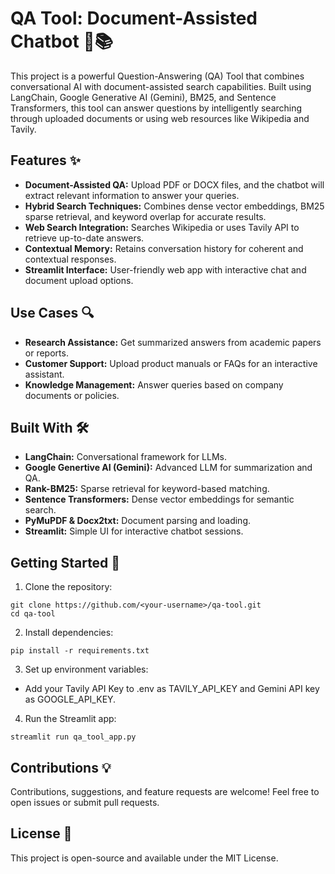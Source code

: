 # QA Tool: Document-Assisted Chatbot 🤖📚
This project is a powerful Question-Answering (QA) Tool that combines conversational AI with document-assisted search capabilities. Built using LangChain, Google Generative AI (Gemini), BM25, and Sentence Transformers, this tool can answer questions by intelligently searching through uploaded documents or using web resources like Wikipedia and Tavily.

## Features ✨
- **Document-Assisted QA:** Upload PDF or DOCX files, and the chatbot will extract relevant information to answer your queries.
- **Hybrid Search Techniques:** Combines dense vector embeddings, BM25 sparse retrieval, and keyword overlap for accurate results.
- **Web Search Integration:** Searches Wikipedia or uses Tavily API to retrieve up-to-date answers.
- **Contextual Memory:** Retains conversation history for coherent and contextual responses.
- **Streamlit Interface:** User-friendly web app with interactive chat and document upload options.

## Use Cases 🔍
- **Research Assistance:** Get summarized answers from academic papers or reports.
- **Customer Support:** Upload product manuals or FAQs for an interactive assistant.
- **Knowledge Management:** Answer queries based on company documents or policies.

## Built With 🛠️
- **LangChain:** Conversational framework for LLMs.
- **Google Genertive AI (Gemini):** Advanced LLM for summarization and QA.
- **Rank-BM25:** Sparse retrieval for keyword-based matching.
- **Sentence Transformers:** Dense vector embeddings for semantic search.
- **PyMuPDF & Docx2txt:** Document parsing and loading.
- **Streamlit:** Simple UI for interactive chatbot sessions.

## Getting Started 🚀
1. Clone the repository:
```
git clone https://github.com/<your-username>/qa-tool.git
cd qa-tool
```

2. Install dependencies:
```
pip install -r requirements.txt
```

3. Set up environment variables:
- Add your Tavily API Key to .env as TAVILY_API_KEY and Gemini API key as GOOGLE_API_KEY.

4. Run the Streamlit app:
```
streamlit run qa_tool_app.py
```

## Contributions 💡
Contributions, suggestions, and feature requests are welcome! Feel free to open issues or submit pull requests.

## License 📜
This project is open-source and available under the MIT License.

